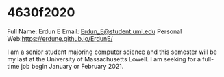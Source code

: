 # 4630f2020

Full Name: Erdun E
Email: Erdun_E@student.uml.edu
Personal Web:https://erdune.github.io/ErdunE/

I am a senior student majoring computer science and this semester will be my last at the University of Massachusetts Lowell. I am seeking for a full-time job begin January or February 2021.

